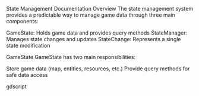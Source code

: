 State Management Documentation
Overview
The state management system provides a predictable way to manage game data through three main components:

GameState: Holds game data and provides query methods
StateManager: Manages state changes and updates
StateChange: Represents a single state modification

GameState
GameState has two main responsibilities:

Store game data (map, entities, resources, etc.)
Provide query methods for safe data access

gdscript
